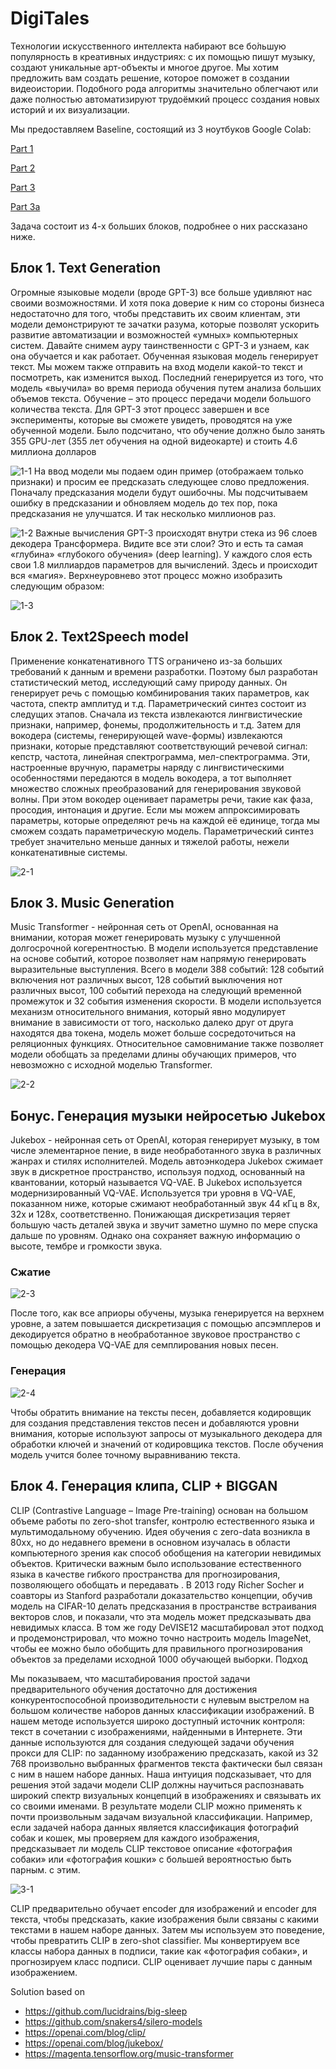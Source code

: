 # DigiTales

Технологии искусственного интеллекта набирают все бо́льшую популярность в креативных индустриях: с их помощью пишут музыку, создают уникальные арт-объекты и многое другое. 
Мы хотим предложить вам создать решение, которое поможет в создании видеоистории. Подобного рода алгоритмы значительно облегчают или даже полностью автоматизируют трудоёмкий процесс создания новых историй и их визуализации.  


Мы предоставляем Baseline, состоящий из 3 ноутбуков Google Colab:

[Part 1](https://colab.research.google.com/drive/1tnWMZ26NygRQS1XpHDDBPBiPJvoUFcRN?usp=sharing)

[Part 2](https://colab.research.google.com/drive/1CTw058KVOgbavUacXSa0fj1v-OgJywwJ?usp=sharing)

[Part 3](https://colab.research.google.com/drive/1Kt0Mb3_6O6RjUzPhYaK_3xeRANYtlxAo?usp=sharing)

[Part 3a](https://colab.research.google.com/drive/1W2NL8vW9sij2xqNHclJqkw9FaVFXBioR?usp=sharing)

Задача состоит из 4-х больших блоков, подробнее о них рассказано ниже.

## Блок 1. Text Generation
Огромные языковые модели (вроде GPT-3) все больше удивляют нас своими возможностями. И хотя пока доверие к ним со стороны бизнеса недостаточно для того, чтобы представить их своим клиентам, эти модели демонстрируют те зачатки разума, которые позволят ускорить развитие автоматизации и возможностей «умных» компьютерных систем. Давайте снимем ауру таинственности с GPT-3 и узнаем, как она обучается и как работает.
Обученная языковая модель генерирует текст. Мы можем также отправить на вход модели какой-то текст и посмотреть, как изменится выход. Последний генерируется из того, что модель «выучила» во время периода обучения путем анализа больших объемов текста.
Обучение – это процесс передачи модели большого количества текста. Для GPT-3 этот процесс завершен и все эксперименты, которые вы сможете увидеть, проводятся на уже обученной модели. Было подсчитано, что обучение должно было занять 355 GPU-лет (355 лет обучения на одной видеокарте) и стоить 4.6 миллиона долларов

![1-1](https://user-images.githubusercontent.com/57997673/119852987-75b74f00-bf18-11eb-9835-2a3708f94252.png)
На ввод модели мы подаем один пример (отображаем только признаки) и просим ее предсказать следующее слово предложения.
Поначалу предсказания модели будут ошибочны. Мы подсчитываем ошибку в предсказании и обновляем модель до тех пор, пока предсказания не улучшатся.
И так несколько миллионов раз.

![1-2](https://user-images.githubusercontent.com/57997673/119853198-a6978400-bf18-11eb-8b57-a60aef2f360f.png)
Важные вычисления GPT-3 происходят внутри стека из 96 слоев декодера Трансформера.
Видите все эти слои? Это и есть та самая «глубина» «глубокого обучения» (deep learning).
У каждого слоя есть свои 1.8 миллиардов параметров для вычислений. Здесь и происходит вся «магия». Верхнеуровнево этот процесс можно изобразить следующим образом:

![1-3](https://user-images.githubusercontent.com/57997673/119853333-c75fd980-bf18-11eb-9b76-d8bc694b9d4b.png)

## Блок 2. Text2Speech model
Применение конкатенативного TTS ограничено из-за больших требований к данным и времени разработки. Поэтому был разработан статистический метод, исследующий саму природу данных. Он генерирует речь с помощью комбинирования таких параметров, как частота, спектр амплитуд и т.д.
Параметрический синтез состоит из следущих этапов.
Сначала из текста извлекаются лингвистические признаки, например, фонемы, продолжительность и т.д.
Затем для вокодера (системы, генерирующей wave-формы) извлекаются признаки, которые представляют соответствующий речевой сигнал: кепстр, частота, линейная спектрограмма, мел-спектрограмма.
Эти, настроенные вручную, параметры наряду с лингвистическими особенностями передаются в модель вокодера, а тот выполняет множество сложных преобразований для генерирования звуковой волны. При этом вокодер оценивает параметры речи, такие как фаза, просодия, интонация и другие.
Если мы можем аппроксимировать параметры, которые определяют речь на каждой её единице, тогда мы сможем создать параметрическую модель. Параметрический синтез требует значительно меньше данных и тяжелой работы, нежели конкатенативные системы.

![2-1](https://user-images.githubusercontent.com/57997673/119853730-1f96db80-bf19-11eb-9cb7-2796d6a41c54.png)

## Блок 3. Music Generation
Music Transformer - нейронная сеть от OpenAI, основанная на внимании, которая может генерировать музыку с улучшенной долгосрочной когерентностью.
В модели используется представление на основе событий, которое позволяет нам напрямую генерировать выразительные выступления. Всего в модели 388 событий: 128 событий включения нот различных высот, 128 событий выключения нот различных высот, 100 событий перехода на следующий временной промежуток и 32 события изменения скорости.
В модели используется механизм относительного внимания, который явно модулирует внимание в зависимости от того, насколько далеко друг от друга находятся два токена, модель может больше сосредоточиться на реляционных функциях. Относительное самовнимание также позволяет модели обобщать за пределами длины обучающих примеров, что невозможно с исходной моделью Transformer.

![2-2](https://user-images.githubusercontent.com/57997673/119854082-70a6cf80-bf19-11eb-8a2a-1aae4cc67be0.png)


## Бонус. Генерация музыки нейросетью Jukebox

Jukebox - нейронная сеть от OpenAI, которая генерирует музыку, в том числе элементарное пение, в виде необработанного звука в различных жанрах и стилях исполнителей.
Модель автоэнкодера Jukebox сжимает звук в дискретное пространство, используя подход, основанный на квантовании, который называется VQ-VAE. В Jukebox используется модернизированный VQ-VAE.
Используется три уровня в VQ-VAE, показанном ниже, которые сжимают необработанный звук 44 кГц в 8x, 32x и 128x, соответственно. Понижающая дискретизация теряет большую часть деталей звука и звучит заметно шумно по мере спуска дальше по уровням. Однако она сохраняет важную информацию о высоте, тембре и громкости звука.
### Сжатие

![2-3](https://user-images.githubusercontent.com/57997673/119854417-b82d5b80-bf19-11eb-9768-fec125905aac.png)

После того, как все априоры обучены, музыка генерируется на верхнем уровне, а затем повышается дискретизация с помощью апсэмплеров и декодируется обратно в необработанное звуковое пространство с помощью декодера VQ-VAE для семплирования новых песен.

### Генерация

![2-4](https://user-images.githubusercontent.com/57997673/119854500-c9766800-bf19-11eb-9969-8c88a5073b0c.png)

Чтобы обратить внимание на тексты песен, добавляется кодировщик для создания представления текстов песен и добавляются уровни внимания, которые используют запросы от музыкального декодера для обработки ключей и значений от кодировщика текстов. После обучения модель учится более точному выравниванию текста.

## Блок 4. Генерация клипа, CLIP + BIGGAN

CLIP (Contrastive Language – Image Pre-training) основан на большом объеме работы по zero-shot transfer, контролю естественного языка и мультимодальному обучению. Идея обучения с zero-data возникла в 80хх, но до недавнего времени в основном изучалась в области компьютерного зрения как способ обобщения на категории невидимых объектов.
Критически важным было использование естественного языка в качестве гибкого пространства для прогнозирования, позволяющего обобщать и передавать . В 2013 году Richer Socher и соавторы из Stanford разработали доказательство концепции, обучив модель на CIFAR-10 делать предсказания в пространстве встраивания векторов слов, и показали, что эта модель может предсказывать два невидимых класса. В том же году DeVISE12 масштабировал этот подход и продемонстрировал, что можно точно настроить модель ImageNet, чтобы ее можно было обобщить для правильного прогнозирования объектов за пределами исходной 1000 обучающей выборки.
Подход

Мы показываем, что масштабирования простой задачи предварительного обучения достаточно для достижения конкурентоспособной производительности с нулевым выстрелом на большом количестве наборов данных классификации изображений. В нашем методе используется широко доступный источник контроля: текст в сочетании с изображениями, найденными в Интернете. Эти данные используются для создания следующей задачи обучения прокси для CLIP: по заданному изображению предсказать, какой из 32 768 произвольно выбранных фрагментов текста фактически был связан с ним в нашем наборе данных.
Наша интуиция подсказывает, что для решения этой задачи модели CLIP должны научиться распознавать широкий спектр визуальных концепций в изображениях и связывать их со своими именами. В результате модели CLIP можно применять к почти произвольным задачам визуальной классификации. Например, если задачей набора данных является классификация фотографий собак и кошек, мы проверяем для каждого изображения, предсказывает ли модель CLIP текстовое описание «фотография собаки» или «фотография кошки» с большей вероятностью быть парным. с этим.

![3-1](https://user-images.githubusercontent.com/57997673/119855225-66d19c00-bf1a-11eb-89df-ff2d6d6e36f9.png)

CLIP предварительно обучает encoder для изображений и encoder для текста, чтобы предсказать, какие изображения были связаны с какими текстами в нашем наборе данных. Затем мы используем это поведение, чтобы превратить CLIP в zero-shot classifier. Мы конвертируем все классы набора данных в подписи, такие как «фотография собаки», и прогнозируем класс подписи. CLIP оценивает лучшие пары с данным изображением.

Solution based on
* https://github.com/lucidrains/big-sleep
* https://github.com/snakers4/silero-models
* https://openai.com/blog/clip/
* https://openai.com/blog/jukebox/
* https://magenta.tensorflow.org/music-transformer
